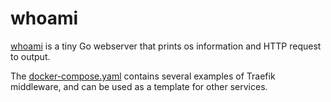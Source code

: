 # whoami

[whoami](https://github.com/traefik/whoami) is a tiny Go webserver that prints
os information and HTTP request to output.

The [docker-compose.yaml](docker-compose.yaml) contains several examples of
Traefik middleware, and can be used as a template for other services.
